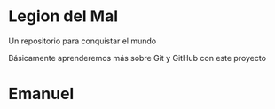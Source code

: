# Legion del Mal
Un repositorio para conquistar el mundo

Básicamente aprenderemos más sobre Git y GitHub con este proyecto

# Emanuel

